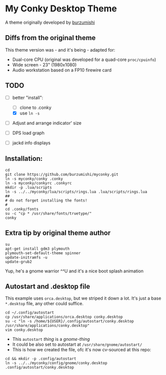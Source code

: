 # My Conky Desktop Theme

A theme originally developed by [burzumishi](https://github.com/burzumishi/myconky)

## Diffs from the original theme

This theme version was - and it's being - adapted for:

- Dual-core CPU (original was developed for a quad-core `proc/cpuinfo`)
- Wide screen - 23" (1980x1080)
- Audio workstation based on a FP10 firewire card

## TODO

- [ ] better "install":
  - [ ] clone to .conky
  - [x] use `ln -s`
- [ ] Adjust and arrange indicator' size
- [ ] DPS load graph
- [ ] jackd info displays


## Installation:

```
cd
git clone https://github.com/burzumishi/myconky.git
ln -s myconky/conky .conky
ln -s myconky/conkyrc .conkyrc
mkdir -p .lua/scripts
ln -s ../../myconky/lua/scripts/rings.lua .lua/scripts/rings.lua
##
# do not forget installing the fonts!
#
cd .conky/fonts
su -c "cp * /usr/share/fonts/truetype/"
conky
```

## Extra tip by original theme author

```
su
apt-get install gdm3 plymouth
plymouth-set-default-theme spinner
update-initramfs -u
update-grub2
```

Yup, he's a gnome warrior ^^U and it's a nice boot splash animation


## Autostart and .desktop file

This example uses `orca.desktop`, but we striped it down a lot.
It's just a base `*.desktop` file, any other could suffice.

```
cd ~/.config/autostart
cp /usr/share/applications/orca.desktop conky.desktop
su -c "ln -s /home/${USER}/.config/autostart/conky.desktop /usr/share/applications/conky.desktop"
vim conky.desktop 
```

- This `autostart` _thing_ is a _gnome-thing_
- It could be also set to autostart at `/usr/share/gnome/autostart/`
- This is how we created the file, ofc it's now cv-sourced at this repo:

```
cd && mkdir -p .config/autostart
ln -s ../../myconky/config/gnome/conky.desktop .config/autostart/conky.desktop
```
